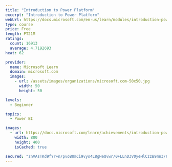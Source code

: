 ```yaml
---
title: "Introduction to Power Platform"
excerpt: "Introduction to Power Platform"
webUrl: https://docs.microsoft.com/en-us/learn/modules/introduction-power-platform/
type: course
price: Free
length: PT21M
ratings:
  count: 16913
  average: 4.7192693
heat: 62

provider:
  name: Microsoft Learn
  domain: microsoft.com
  images:
    - url: /assets/images/organizations/microsoft.com-50x50.jpg
      width: 50
      height: 50

levels:
  - Beginner

topics:
  - Power BI

images:
  - url: https://docs.microsoft.com/learn/achievements/introduction-power-platform-social.png
    width: 800
    height: 400
    isCached: true

secured: "znVAsTKd9fYr+n/pvoBUmCi9vys4L8gHeQvwr/0+LLnD3V0yeHlCzzB9mn3/6W8PwQ7yyEQim+z2nkaz/Rtc6zEzlNZ82WHifO9zWEwAGXCMUvUP3XM/tiprKDEkmrqp1b6HllqTT+wofC0o/8zKa+bbmhxPiy9aKtAzh1PWsRxLPN+m65F8trEangkDBFlfzYoXA1YFFZ46KMz+bKPvA7gq+cB3T6du+QUYMrtQORMPLPu30X5ZOC0s7y7qV5lT4Ii43V1Fes0ZTogYPbVNh3fOXHf4ac9D3HTZpDS/XQC5Wf/JrzMVmda4IDkBXxqIlVkXFy0O5zISm+pv0BHabaClG+AMrtggkKSewZi5OLeYwSBZsVQamvjo52cT9iCs0rvCHoXlfMtnuI42mDP7Dn7IReZxdbtsC2o6S+s+B6xPj9j5dmtKrMvVz5zV8kB4;wAru+Objfp53kFcJlwKfRg=="
---
```


